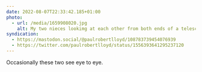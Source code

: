 ```yaml
---
date: 2022-08-07T22:33:42.185+01:00
photo:
  - url: /media/1659908020.jpg
    alt: My two nieces lookimg at each other from both ends of a telescope.
syndication:
  - https://mastodon.social/@paulrobertlloyd/108783739454076939
  - https://twitter.com/paulrobertlloyd/status/1556393641295237120
---
```

Occasionally these two see eye to eye.

